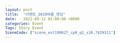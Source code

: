 ```yaml
---
layout: post
title:  "이벤트_2019여름_엔딩"
date:   2021-09-12 02:00:00 +0000
categories: Event
Tags: Story Event
SceneCode: ["scene_evt190627_cp0_q2_s10,7429311"]
---
```

